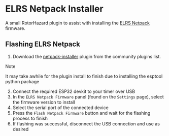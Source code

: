 # ELRS Netpack Installer

A small RotorHazard plugin to assist with installing
the [ELRS Netpack](https://github.com/i-am-grub/elrs-netpack) 
firmware.


## Flashing ELRS Netpack

1. Download the [netpack-installer](https://github.com/i-am-grub/netpack-installer) plugin from the community plugins
list.

> [!NOTE]
> It may take awhile for the plugin install to finish due to installing the esptool python package

2. Connect the required ESP32 devkit to your timer over USB
3. In the `ELRS Netpack Firmware` panel (found on the `Settings` page), select the firmware version to install
4. Select the serial port of the connected device
5. Press the `Flash Netpack Firmware` button and wait for the flashing process to finish
6. If flashing was successful, disconnect the USB connection and use as desired